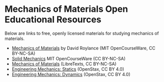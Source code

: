 # Mechanics of Materials Open Educational Resources

Below are links to free, openly licensed materials for studying mechanics of materials.

- [Mechanics of Materials](https://ocw.mit.edu/courses/3-032-mechanics-of-materials-fall-1999/) by David Roylance (MIT OpenCourseWare, CC BY-NC-SA)
- [Solid Mechanics](https://ocw.mit.edu/courses/2-001-solid-mechanics-fall-2006/) MIT OpenCourseWare (CC BY-NC-SA)
- [Mechanics of Materials](https://eng.libretexts.org/Bookshelves/Mechanics_of_Materials) (LibreTexts, CC BY-NC-SA)
- [Engineering Mechanics: Statics](https://openstax.org/details/books/statics) (OpenStax, CC BY 4.0)
- [Engineering Mechanics: Dynamics](https://openstax.org/details/books/dynamics) (OpenStax, CC BY 4.0)

